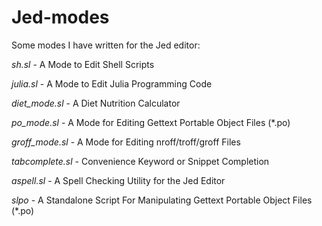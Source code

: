 # Jed-modes
Some modes I have written for the Jed editor:


_sh.sl_ - A Mode to Edit Shell Scripts

_julia.sl_ - A Mode to Edit Julia Programming Code

_diet_mode.sl_ - A Diet Nutrition Calculator

_po_mode.sl_ - A Mode for Editing Gettext Portable Object Files (*.po)

_groff_mode.sl_ - A Mode for Editing nroff/troff/groff Files

_tabcomplete.sl_ - Convenience Keyword or Snippet Completion

_aspell.sl_ - A Spell Checking Utility for the Jed Editor

_slpo_ - A Standalone Script For Manipulating Gettext Portable Object Files (*.po)
